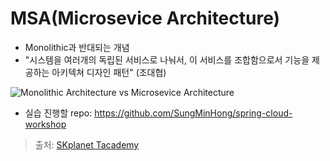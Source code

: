 # MSA(Microsevice Architecture)
- Monolithic과 반대되는 개념
- "시스템을 여러개의 독립된 서비스로 나눠서, 이 서비스를 조합함으로서 기능을 제공하는 아키텍쳐 디자인 패턴" (조대협)

![Monolithic Architecture vs Microsevice Architecture](https://www.zirous.com/wp-content/uploads/2018/08/Microservice-Architecture-01.png)

- 실습 진행할 repo: https://github.com/SungMinHong/spring-cloud-workshop

> 출처: [SKplanet Tacademy](https://www.youtube.com/watch?v=mJMzV6GCmPw)
